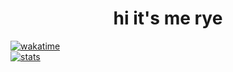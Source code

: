 <h1 align="center">hi it's me rye</h1>

<a href="https://wakatime.com/@667e0c39-b27b-4fa7-a16d-7d519d57035a">
<img src="https://wakatime.com/badge/user/667e0c39-b27b-4fa7-a16d-7d519d57035a.svg" alt="wakatime" /></a>
  <br>
  <a href="https://github.com/jstrieb/github-stats">
    <img src="https://raw.githubusercontent.com/rvye/stats/master/generated/overview.svg#gh-dark-mode-only" alt="stats" />
  </a>
</p>
